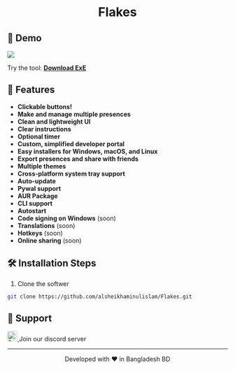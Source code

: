 <h1 align="center">
Flakes
</h1>


## 🚀 Demo

<a href="https://flakesmovie.web.app/" target="blank">
<img src="https://img.shields.io/website?url=https%3A%2F%2Frahuldkjain.github.io%2Fgh-profile-readme-generator&logo=github&style=flat-square" />
</a>

Try the tool: [**Download ExE**](https://github.com/alsheikhaminulislam/Flakes/releases/) 

## 🧐 Features

- **Clickable buttons!**
- **Make and manage multiple presences**
- **Clean and lightweight UI**
- **Clear instructions**
- **Optional timer**
- **Custom, simplified developer portal**
- **Easy installers for Windows, macOS, and Linux**
- **Export presences and share with friends**
- **Multiple themes**
- **Cross-platform system tray support**
- **Auto-update**
- **Pywal support**
- **AUR Package**
- **CLI support**
- **Autostart**
- **Code signing on Windows** (soon)
- **Translations** (soon)
- **Hotkeys** (soon)
- **Online sharing** (soon)

## 🛠️ Installation Steps

1. Clone the softwer

```bash
git clone https://github.com/alsheikhaminulislam/Flakes.git
```



## 🙏 Support
<p align="left">
   
  <a href="https://discord.com/invite/zzqdKZEdwF" target="_blank"><img src="https://cdn.discordapp.com/attachments/987427918529585194/987438982327570512/unknown.png" alt="Buy Me A Coffee" height="23" width="23" style="border-radius:2px" >  </a> Join our discord server
</p>

<hr>
<p align="center">
Developed with ❤️ in Bangladesh BD 
</p>
